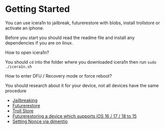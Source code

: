 # Getting Started

You can use icera1n to jailbreak, futurerestore with blobs, install trollstore or activate an iphone.

Before you start you should read the readme file and install any dependencies if you are on linux.

How to open icera1n?

You should <code>cd</code> into the folder where you downloaded icera1n then run <code>sudo ./icera1n.sh</code>

How to enter DFU / Recovery mode or force reboot?

You should research about it for your device, not all devices have the same procedure

 - [Jailbreaking](https://github.com/hiylx/icera1n/blob/main/Guides/jailbreaking.md)
 - [Futurerestore](https://github.com/hiylx/icera1n/blob/main/Guides/futurerestore.md)
 - [Troll Store](https://github.com/hiylx/icera1n/blob/main/Guides/trollstore.md)
 - [Futurerestoring a device which supports iOS 16 / 17 / 18 to 15](https://github.com/hiylx/icera1n/blob/main/Guides/activation.md)
 - [Setting Nonce via dimentio](https://github.com/hiylx/icera1n/blob/main/Guides/dimentio.md)
